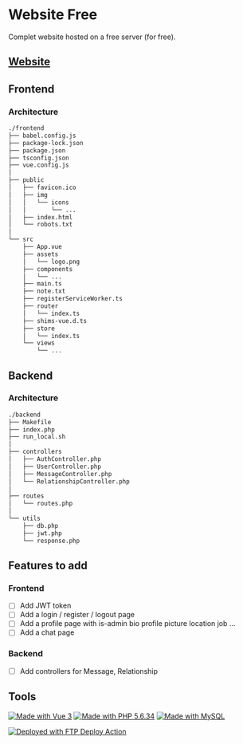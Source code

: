 # Website Free

Complet website hosted on a free server (for free).

## [Website](http://ouvrard.niels.free.fr/)

## Frontend

### Architecture

```sh
./frontend
├── babel.config.js
├── package-lock.json
├── package.json
├── tsconfig.json
├── vue.config.js
│
├── public
│   ├── favicon.ico
│   ├── img
│   │   └── icons
│   │       └── ...
│   ├── index.html
│   └── robots.txt
│
└── src
    ├── App.vue
    ├── assets
    │   └── logo.png
    ├── components
    │   └── ...
    ├── main.ts
    ├── note.txt
    ├── registerServiceWorker.ts
    ├── router
    │   └── index.ts
    ├── shims-vue.d.ts
    ├── store
    │   └── index.ts
    └── views
        └── ...
```

## Backend

### Architecture

```sh
./backend
├── Makefile
├── index.php
├── run_local.sh
│
├── controllers
│   ├── AuthController.php
│   ├── UserController.php
│   ├── MessageController.php
│   └── RelationshipController.php
│
├── routes
│   └── routes.php
│
└── utils
    ├── db.php
    ├── jwt.php
    └── response.php
```

## Features to add

### Frontend

- [ ] Add JWT token
- [ ] Add a login / register / logout page
- [ ] Add a profile page with is-admin bio profile picture location job ...
- [ ] Add a chat page

### Backend

- [ ] Add controllers for Message, Relationship

## Tools

[![Made with Vue 3](https://img.shields.io/badge/Made%20with-Vue-42b883.svg)](https://vuejs.org/)
[![Made with PHP 5.6.34](https://img.shields.io/badge/Made%20with-PHP-777BB4.svg)](https://www.php.net/)
[![Made with MySQL](https://img.shields.io/badge/Made%20with-MySQL-4479A1.svg)](https://www.mysql.com/)

<!-- [![Documentation](https://img.shields.io/badge/Documentation-Yes-brightgreen.svg)](https://rclovis.github.io/R-Type-Documentation/) -->

[<img alt="Deployed with FTP Deploy Action" src="https://img.shields.io/badge/Deployed With-FTP DEPLOY ACTION-%3CCOLOR%3E?style=for-the-badge&color=2b9348">](https://github.com/SamKirkland/FTP-Deploy-Action)
